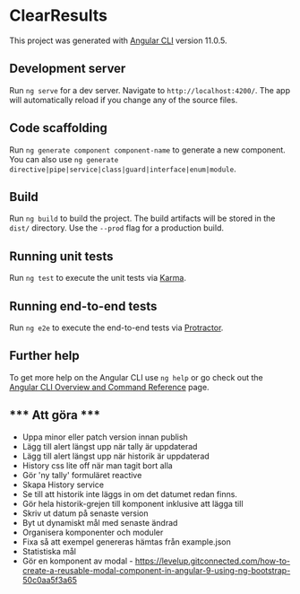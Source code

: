 # ClearResults

This project was generated with [Angular CLI](https://github.com/angular/angular-cli) version 11.0.5.

## Development server

Run `ng serve` for a dev server. Navigate to `http://localhost:4200/`. The app will automatically reload if you change any of the source files.

## Code scaffolding

Run `ng generate component component-name` to generate a new component. You can also use `ng generate directive|pipe|service|class|guard|interface|enum|module`.

## Build

Run `ng build` to build the project. The build artifacts will be stored in the `dist/` directory. Use the `--prod` flag for a production build.

## Running unit tests

Run `ng test` to execute the unit tests via [Karma](https://karma-runner.github.io).

## Running end-to-end tests

Run `ng e2e` to execute the end-to-end tests via [Protractor](http://www.protractortest.org/).

## Further help

To get more help on the Angular CLI use `ng help` or go check out the [Angular CLI Overview and Command Reference](https://angular.io/cli) page.


  ## *** Att göra *** ##

- Uppa minor eller patch version innan publish
- Lägg till alert längst upp när tally är uppdaterad
- Lägg till alert längst upp när historik är uppdaterad
- History css lite off när man tagit bort alla
- Gör 'ny tally' formuläret reactive
- Skapa History service 
- Se till att historik inte läggs in om det datumet redan finns.
- Gör hela historik-grejen till komponent inklusive att lägga till 
- Skriv ut datum på senaste version
- Byt ut dynamiskt mål med senaste ändrad
- Organisera komponenter och moduler
- Fixa så att exempel genereras hämtas från example.json
- Statistiska mål
- Gör en komponent av modal - https://levelup.gitconnected.com/how-to-create-a-reusable-modal-component-in-angular-9-using-ng-bootstrap-50c0aa5f3a65
